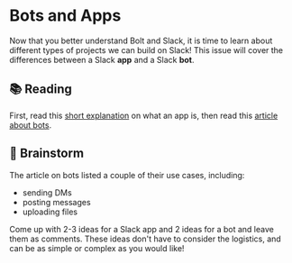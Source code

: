 # Bots and Apps

Now that you better understand Bolt and Slack, it is time to learn about different types of projects we can build on Slack! This issue will cover the differences between a Slack **app** and a Slack **bot**. 

## 📚 Reading

First, read this [short explanation](https://slack.com/resources/slack-101/what-is-an-app) on what an app is, then read this [article about bots](https://api.slack.com/bot-users#:~:text=A%20bot%20is%20a%20type,a%20Slack%20App%20can%20do.).

## 🧠 Brainstorm

The article on bots listed a couple of their use cases, including:

* sending DMs
* posting messages
* uploading files

Come up with 2-3 ideas for a Slack app and 2 ideas for a bot and leave them as comments. These ideas don't have to consider the logistics, and can be as simple or complex as you would like!

